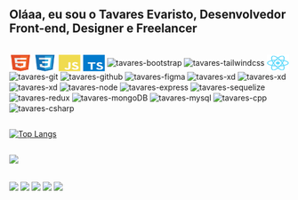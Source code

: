## Oláaa, eu sou o Tavares Evaristo, Desenvolvedor Front-end, Designer e Freelancer

<div style="display: inline_block"><br>
  <img align="center" alt="tavares-HTML" height="30" width="40" src="https://raw.githubusercontent.com/devicons/devicon/master/icons/html5/html5-original.svg">
  <img align="center" alt="tavares-CSS" height="30" width="40" src="https://raw.githubusercontent.com/devicons/devicon/master/icons/css3/css3-original.svg">
  <img align="center" alt="tavares-Js" height="30" width="40" src="https://raw.githubusercontent.com/devicons/devicon/master/icons/javascript/javascript-plain.svg">
   <img align="center" alt="tavares-Ts" height="30" width="40" src="https://raw.githubusercontent.com/devicons/devicon/master/icons/typescript/typescript-plain.svg">
  <img align="center" alt="tavares-bootstrap" height="30" width="40" src="https://cdn.jsdelivr.net/gh/devicons/devicon/icons/bootstrap/bootstrap-original.svg">
  <img align="center" alt="tavares-tailwindcss" height="90" width="90" src="https://cdn.jsdelivr.net/gh/devicons/devicon/icons/tailwindcss/tailwindcss-original-wordmark.svg" />
  <img align="center" alt="tavares-React" height="30" width="40" src="https://raw.githubusercontent.com/devicons/devicon/master/icons/react/react-original.svg">
  <img align="center" alt="tavares-git" color="white" height="50" width="50" src="https://cdn.jsdelivr.net/gh/devicons/devicon/icons/git/git-original-wordmark.svg" />
  <img align="center" alt="tavares-github" color="white" height="40" width="40" src="https://cdn.jsdelivr.net/gh/devicons/devicon/icons/github/github-original-wordmark.svg" />
  <img align="center" alt="tavares-figma" color="white" height="30" width="30" src="https://cdn.jsdelivr.net/gh/devicons/devicon/icons/figma/figma-original.svg" />
  <img align="center" alt="tavares-xd" color="white" height="30" width="30" src="https://cdn.jsdelivr.net/gh/devicons/devicon/icons/xd/xd-line.svg" />
  <img align="center" alt="tavares-xd" color="white" height="30" width="30"  src="https://cdn.jsdelivr.net/gh/devicons/devicon/icons/premierepro/premierepro-original.svg" />
  <img align="center" alt="tavares-xd" color="white" height="30" width="30" src="https://cdn.jsdelivr.net/gh/devicons/devicon/icons/photoshop/photoshop-plain.svg" />
<img align="center" alt="tavares-node" color="white" height="50" width="50" src="https://cdn.jsdelivr.net/gh/devicons/devicon/icons/nodejs/nodejs-original-wordmark.svg" />
<img align="center" alt="tavares-express" height="30" width="40" src="https://cdn.jsdelivr.net/gh/devicons/devicon/icons/express/express-original.svg">
  <img align="center" alt="tavares-sequelize" color="white" height="70" width="70" src="https://cdn.jsdelivr.net/gh/devicons/devicon/icons/sequelize/sequelize-plain-wordmark.svg" />
  <img align="center" alt="tavares-redux" color="white" height="30" width="30" src="https://cdn.jsdelivr.net/gh/devicons/devicon/icons/redux/redux-original.svg" />
  <img align="center" alt="tavares-mongoDB" color="white" height="50" width="50" src="https://cdn.jsdelivr.net/gh/devicons/devicon/icons/mongodb/mongodb-original-wordmark.svg" />
<img align="center" alt="tavares-mysql" color="white" height="40" width="40" src="https://cdn.jsdelivr.net/gh/devicons/devicon/icons/mysql/mysql-plain-wordmark.svg" />
<img align="center" alt="tavares-cpp" height="30" width="40" src="https://cdn.jsdelivr.net/gh/devicons/devicon/icons/ubuntu/ubuntu-plain.svg" />  
<img align="center" alt="tavares-csharp" height="30" width="40" src="https://cdn.jsdelivr.net/gh/devicons/devicon/icons/csharp/csharp-line.svg" />
          
  
  
   
         
</div>
 
  ##
  
   [![Top Langs](https://github-readme-stats.vercel.app/api/top-langs/?username=TavaresEVarist0&layout=compact)](https://github.com/TavaresEvarist0/github-readme-stats)
   
   ##
  
  <picture>
<source 
  srcset="https://github-readme-stats.vercel.app/api?username=TavaresEvarist0&show_icons=true&theme=dracula"
  media="(prefers-color-scheme: dark)"
/>
<source
  srcset="https://github-readme-stats.vercel.app/api?username=TavaresEvarist0&show_icons=true"
  media="(prefers-color-scheme: light), (prefers-color-scheme: no-preference)"
/>
<img src="https://github-readme-stats.vercel.app/api?username=TavaresEvarist0&show_icons=true" />
</picture>
  
  ##
 
  
<div> 
   <a href="https://www.facebook.com/profile.php?id=100074407205942" target="_blank"><img src="https://img.shields.io/badge/Facebook-1877F2?style=for-the-badge&logo=facebook&logoColor=white" target="_blank"></a>
  <a href="https://instagram.com/tavares_evaristo?igshid=YmMyMTA2M2Y=" target="_blank"><img src="https://img.shields.io/badge/-Instagram-%23E4405F?style=for-the-badge&logo=instagram&logoColor=white" target="_blank"></a>
 <a href="https://discord.gg/wagxzStdcR" target="_blank"><img src="https://img.shields.io/badge/Discord-7289DA?style=for-the-badge&logo=discord&logoColor=white" target="_blank"></a>
  <a href = "tavaresevaristo07@gmail.com"><img src="https://img.shields.io/badge/-Gmail-%23333?style=for-the-badge&logo=gmail&logoColor=white" target="_blank"></a>
  <a href="https://www.linkedin.com/in/tavares-evaristo-62a3bb25a" target="_blank"><img src="https://img.shields.io/badge/-LinkedIn-%230077B5?style=for-the-badge&logo=linkedin&logoColor=white" target="_blank"></a> 
</div>
